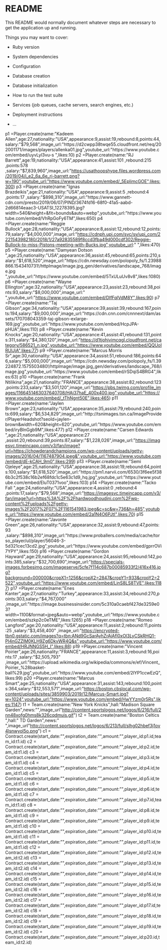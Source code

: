 # README

This README would normally document whatever steps are necessary to get the
application up and running.

Things you may want to cover:

* Ruby version

* System dependencies

* Configuration

* Database creation

* Database initialization

* How to run the test suite

* Services (job queues, cache servers, search engines, etc.)

* Deployment instructions

* ...




p1 =Player.create(name:"Kadeem Allen",age:27,nationality:"USA",appearance:9,assist:19,rebound:8,points:44,salary:"$79,568",image_url:"https://d2cwpp38twqe55.cloudfront.net/req/202001171/images/players/allenka01.jpg",youtube_url:"https://www.youtube.com/embed/uyvLyl3vu-s ",likes:10)
p2 =Player.create(name:"RJ Barrett",age:19,nationality:"USA",appearance:41,assist:101 ,rebound:215 ,points:578 ,salary:"$7,839,960",image_url:"https://usathoopshype.files.wordpress.com/2019/04/i_e2_6a_6e_rj-barrett.png?w=190",youtube_url:"https://www.youtube.com/embed/_5EplimcGOE",likes:300)
p3 =Player.create(name:"Ignas Brazdeikis",age:21,nationality:"USA",appearance:9,assist:5 ,rebound:4 ,points:17 ,salary:"$898,310",image_url:"https://www.gannett-cdn.com/presto/2019/06/07/PIND/3674fd16-68f0-41a5-aabd-2d66814eaac3-USATSI_12278395.jpg?width=540&height=&fit=bounds&auto=webp",youtube_url:"https://www.youtube.com/embed/VhRpGoFy6TM",likes:650)
p4 =Player.create(name:"Reggie Bullock",age:28,nationality:"USA",appearance:8,assist:12,rebound:12,points:79,salary:"$4,000,000",image_url:"https://cdnph.upi.com/svc/sv/upi_com/2221543982180/2018/1/27a92835589f8ccd3fba49d000cdf302/Reggie-Bullock-to-miss-Pistons-meeting-with-Bucks.jpg",youtube_url:" ",likes:470)
p5 =Player.create(name:"Damyean Dotson ",age:25,nationality:"USA",appearance:36,assist:45,rebound:65,points:210,salary:"$1,618,520",image_url:"https://cdn.newsday.com/polopoly_fs/1.23988866.1543410731!/httpImage/image.jpg_gen/derivatives/landscape_768/image.jpg ",youtube_url:"https://www.youtube.com/embed/5TxULuUv8v8",likes:1080)
p6 =Player.create(name:"Wayne Ellington",age:32,nationality:"USA",appearance:23,assist:23,rebound:38,points:93,salary:"$8,000,000",image_url:" ",youtube_url:"https://www.youtube.com/embed/DlfFqlVdM8Y",likes:90)
p7 =Player.create(name:"Taj Gibson",age:34,nationality:"USA",appearance:39,assist:39,rebound:167,points:194,salary:"$9,000,000",image_url:"https://cdn.cnn.com/cnnnext/dam/assets/170708043359-taj-gibson-exlarge-169.jpg",youtube_url:"https://www.youtube.com/embed/HcpJPA-pHUA",likes:110)
p8 =Player.create(name:"Kevin Knocks",age:20,nationality:"USA",appearance:41,assist:41,rebound:131,points:311,salary:"$4,380,120",image_url:"https://d1tjohjvimcqgl.cloudfront.net/category/586521_n.jpg",youtube_url:"https://www.youtube.com/embed/QQUoIRUlJjA",likes:77)
p9 =Player.create(name:"Marcus Morris Sr",age:30,nationality:"USA",appearance:34,assist:51,rebound:186,points:646,salary:"$5,000,000",image_url:"https://cdn.newsday.com/polopoly_fs/1.39224872.1575503480!/httpImage/image.jpg_gen/derivatives/landscape_768/image.jpg",youtube_url:"https://www.youtube.com/embed/rSDqiS4BRG4",likes:63)
p10 =Player.create(name:"Frank Ntilikina",age:21,nationality:"FRANCE",appearance:38,assist:82,rebound:123,points:233,salary:"$3,501,120",image_url:"https://pbs.twimg.com/profile_images/1166451463037640708/HAi37haE_400x400.jpg",youtube_url:"https://www.youtube.com/embed/_tThNgnt50E",likes:465)
p11 =Player.create(name:"Jaylen Brown",age:23,nationality:"USA",appearance:35,assist:79,rebound:240,points:699,salary:"$6,534,829",image_url:"http://tsnimages.tsn.ca/ImageProvider/PlayerHeadshot?seoId=jaylen-brown&width=620&height=620",youtube_url:"https://www.youtube.com/embed/iryBlnGgb9M",likes:477)
p12 =Player.create(name:"Carsen Edwards ",age:21,nationality:"USA",appearance:27 ,assist:20,rebound:39,points:87,salary:"$1,228,026",image_url:"https://imagesvc.timeincapp.com/v3/fan/image?url=https://chowderandchampions.com/wp-content/uploads/getty-images/2016/04/1167487904.jpeg&",youtube_url:"https://www.youtube.com/embed/dE-kCAH_9m0",likes:299)
p13 =Player.create(name:"Semi Ojeleye",age:25,nationality:"USA",appearance:38,assist:19,rebound:64,points:100,salary:"$1,618,520",image_url:"https://pm1.narvii.com/6530/3f6ee5f386b3c2f538c16b2ef68fdc1c5e63c1d9_hq.jpg",youtube_url:"https://www.youtube.com/embed/EluT0371voo",likes:103)
p14 =Player.create(name:"Tacko Fall ",age:24,nationality:"USA",appearance:4,assist:0 ,rebound:4 ,points:17,salary:"$79,568",image_url:"https://imagesvc.timeincapp.com/v3/fan/image?url=https%3A%2F%2Fhardwoodhoudini.com%2Fwp-content%2Fuploads%2Fgetty-images%2F2017%2F07%2F1161541983.jpeg&c=sc&w=736&h=485",youtube_url:"https://www.youtube.com/embed/2a1N4O6PJtI",likes:70)
p15 =Player.create(name:"Javonte Green",age:26,nationality:"USA",appearance:32,assist:9,rebound:47,points:93 ,salary:"$898,310",image_url:"https://www.proballers.com/media/cache/torso_player/ul/player/56046-3-5d321cec13cd2.jpg",youtube_url:"https://www.youtube.com/embed/gprrOVi7YPY",likes:150)
p16 =Player.create(name:"Gordon Hayward",age:29,nationality:"USA",appearance:24,assist:95,rebound:142,points:385,salary:"$32,700,690",image_url:"https://specials-images.forbesimg.com/imageserve/5cfe7f114c687b00085933f2/416x416.jpg?background=000000&cropX1=1256&cropX2=2847&cropY1=933&cropY2=2522",youtube_url:"https://www.youtube.com/embed/LinS8LS8TVE",likes:1187)
p17 =Player.create(name:"Enes Kanter",age:27,nationality:"Turkey",appearance:33,assist:34,rebound:270,points:303,salary:"$4,767,000" ,image_url:"https://image.businessinsider.com/5c310a0caebf427de3259e03?width=1100&format=jpeg&auto=webp",youtube_url:"https://www.youtube.com/embed/szkp2c0eTME",likes:1265)
p18 =Player.create(name:"Romeo Langford",age:20,nationality:"USA",appearance:11,assist:2,rebound:11,points:25 ,salary:"$3,458,400" ,image_url:"https://encrypted-tbn0.gstatic.com/images?q=tbn:ANd9GcSarAyhZrAjAfl0xOl3LyCSkRHQ1-PI4nGZZlM0KLH9Zg6DkvWR4Q&s",youtube_url:"https://www.youtube.com/embed/HRJNNGS5H_I",likes:88)
p19 =Player.create(name:"Vincent Poirier",age:26,nationality:"FRANCE",appearance:11,assist:3,rebound:16,points:17 ,salary:"$2,505,793" ,image_url:"https://upload.wikimedia.org/wikipedia/commons/e/ef/Vincent_Poirier_%28basket-ball%29.jpg",youtube_url:"https://www.youtube.com/embed/2lYP1ccwEzQ",likes:99)
p20 =Player.create(name:"Marcus Smart",age:25,nationality:"USA",appearance:31,assist:143,rebound:100,points:364,salary:"$12,553,571",image_url:"https://boston.cbslocal.com/wp-content/uploads/sites/3859903/2019/12/Marcus-Smart.jpg?w=1024",youtube_url:"https://www.youtube.com/embed/HwYYzm0r5Rs",likes:1147)
t1 = Team.create(name:"New York Knicks",hall:"Madison Square Garden",news:"",image_url"http://content.sportslogos.net/logos/6/216/full/2nn48xofg0hms8k326cqdmuis.gif")
t2 = Team.create(name:"Boston Celtics ",hall:" TD Garden",news:" ",image_url"http://content.sportslogos.net/logos/6/213/full/slhg02hbef3j1ov4lsnwyol5o.png")
c1 = Contract.create(start_date:"",expiration_date:"",amount:"",player_id:p1.id,team_id:t1.id)
c2 = Contract.create(start_date:"",expiration_date:"",amount:"",player_id:p2.id,team_id:t1.id)
c3 = Contract.create(start_date:"",expiration_date:"",amount:"",player_id:p3.id,team_id:t1.id)
c4 = Contract.create(start_date:"",expiration_date:"",amount:"",player_id:p4.id,team_id:t1.id)
c5 = Contract.create(start_date:"",expiration_date:"",amount:"",player_id:p5.id,team_id:t1.id)
c6 = Contract.create(start_date:"",expiration_date:"",amount:"",player_id:p6.id,team_id:t1.id)
c7 = Contract.create(start_date:"",expiration_date:"",amount:"",player_id:p7.id,team_id:t1.id)
c8 = Contract.create(start_date:"",expiration_date:"",amount:"",player_id:p8.id,team_id:t1.id)
c9 = Contract.create(start_date:"",expiration_date:"",amount:"",player_id:p9.id,team_id:t1.id)
c10 = Contract.create(start_date:"",expiration_date:"",amount:"",player_id:p10.id,team_id:t1.id)
c11 = Contract.create(start_date:"",expiration_date:"",amount:"",player_id:p11.id,team_id:t1.id)
c12 = Contract.create(start_date:"",expiration_date:"",amount:"",player_id:p12.id,team_id:t2.id)
c13 = Contract.create(start_date:"",expiration_date:"",amount:"",player_id:p13.id,team_id:t2.id)
c14 = Contract.create(start_date:"",expiration_date:"",amount:"",player_id:p14.id,team_id:t2.id)
c15 = Contract.create(start_date:"",expiration_date:"",amount:"",player_id:p15.id,team_id:t2.id)
c16 = Contract.create(start_date:"",expiration_date:"",amount:"",player_id:p16.id,team_id:t2.id)
c17 = Contract.create(start_date:"",expiration_date:"",amount:"",player_id:p17.id,team_id:t2.id)
c18 = Contract.create(start_date:"",expiration_date:"",amount:"",player_id:p18.id,team_id:t2.id)
c19 = Contract.create(start_date:"",expiration_date:"",amount:"",player_id:p19.id,team_id:t2.id)
c20 = Contract.create(start_date:"",expiration_date:"",amount:"",player_id:p20.id,team_id:t2.id)